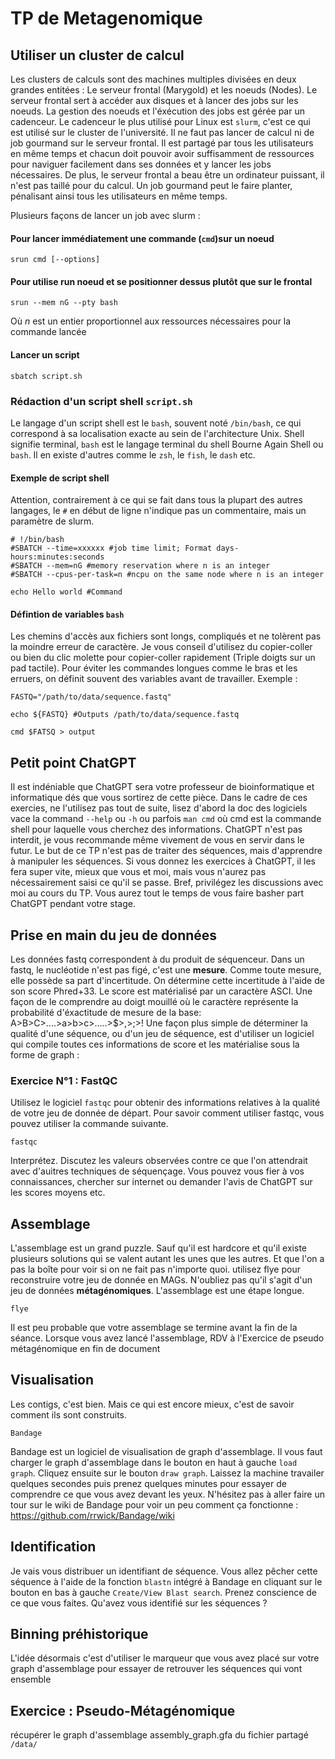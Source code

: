 # TP de Metagenomique

## Utiliser un cluster de calcul

Les clusters de calculs sont des machines multiples divisées en deux grandes entitées : Le serveur frontal (Marygold) et les noeuds (Nodes).
Le serveur frontal sert à accéder aux disques et à lancer des jobs sur les noeuds. La gestion des noeuds et l'éxécution des jobs est gérée par un cadenceur. 
Le cadenceur le plus utilisé pour Linux est ```slurm```, c'est ce qui est utilisé sur le cluster de l'université. 
Il ne faut pas lancer de calcul ni de job gourmand sur le serveur frontal. Il est partagé par tous les utilisateurs en même temps et chacun doit pouvoir avoir suffisamment de ressources pour naviguer facilement dans ses données et y lancer les jobs nécessaires. De plus, le serveur frontal a beau être un ordinateur puissant, il n'est pas taillé pour du calcul. Un job gourmand peut le faire planter, pénalisant ainsi tous les utilisateurs en même temps. 

Plusieurs façons de lancer un job avec slurm :
#### Pour lancer immédiatement une commande (```cmd```)sur un noeud
```
srun cmd [--options]
```
#### Pour utilise run noeud et se positionner dessus plutôt que sur le frontal
```
srun --mem nG --pty bash 
```
Où _n_ est un entier proportionnel aux ressources nécessaires pour la commande lancée
#### Lancer un script 
```
sbatch script.sh
```

### Rédaction d'un script shell ```script.sh```
Le langage d'un script shell est le ```bash```, souvent noté ```/bin/bash```, ce qui correspond à sa localisation exacte au sein de l'architecture Unix.
Shell signifie terminal, ```bash``` est le langage terminal du shell Bourne Again Shell ou ```bash```. Il en existe d'autres comme le ```zsh```, le ```fish```, le ```dash``` etc.

#### Exemple de script shell
Attention, contrairement à  ce qui se fait dans tous la plupart des autres langages, le ```#``` en début de ligne n'indique pas un commentaire, mais un paramètre de slurm.
```
# !/bin/bash
#SBATCH --time=xxxxxx #job time limit; Format days-hours:minutes:seconds
#SBATCH --mem=nG #memory reservation where n is an integer
#SBATCH --cpus-per-task=n #ncpu on the same node where n is an integer

echo Hello world #Command
```
#### Défintion de variables ```bash```
Les chemins d'accès aux fichiers sont longs, compliqués et ne tolèrent pas la moindre erreur de caractère. Je vous conseil d'utilisez du copier-coller ou bien du clic molette pour copier-coller rapidement (Triple doigts sur un pad tactile). Pour éviter les commandes longues comme le bras et les erruers, on définit souvent des variables avant de travailler. Exemple :
```
FASTQ="/path/to/data/sequence.fastq"

echo ${FASTQ} #Outputs /path/to/data/sequence.fastq

cmd $FATSQ > output
```



## Petit point ChatGPT
Il est indéniable que ChatGPT sera votre professeur de bioinformatique et informatique dés que vous sortirez de cette pièce. 
Dans le cadre de ces exercies, ne l'utilisez pas tout de suite, lisez d'abord la doc des logiciels vace la command ```--help``` ou ```-h``` ou parfois ```man cmd``` où cmd est la commande shell pour laquelle vous cherchez des informations. ChatGPT n'est pas interdit, je vous recommande même vivement de vous en servir dans le futur. Le but de ce TP n'est pas de traiter des séquences, mais d'apprendre à manipuler les séquences. Si vous donnez les exercices à ChatGPT, il les fera super vite, mieux que vous et moi, mais vous n'aurez pas nécessairement saisi ce qu'il se passe. Bref, privilégez les discussions avec moi au cours du TP. Vous aurez tout le temps de vous faire basher part ChatGPT pendant votre stage.


## Prise en main du jeu de données

Les données fastq correspondent à du produit de séquenceur. Dans un fastq, le nucléotide n'est pas figé, c'est une **mesure**. Comme toute mesure, elle possède sa part d'incertitude. On détermine cette incertitude à l'aide de son score Phred+33. Le score est matérialisé par un caractère ASCI. Une façon de le comprendre au doigt mouillé où le caractère représente la probabilité d'éxactitude de mesure de la base: A>B>C>....>a>b>c>.....>$>,>;>!
Une façon plus simple de déterminer la qualité d'une séquence, ou d'un jeu de séquence, est d'utiliser un logiciel qui compile toutes ces informations de score et les matérialise sous la forme de graph :

### Exercice N°1 : FastQC 
Utilisez le logiciel ```fastqc``` pour obtenir des informations relatives à la qualité de votre jeu de donnée de départ.
Pour savoir comment utiliser fastqc, vous pouvez utiliser la commande suivante.
```
fastqc
```
Interprétez. Discutez les valeurs observées contre ce que l'on attendrait avec d'auitres techniques de séquençage. Vous pouvez vous fier à vos connaissances, chercher sur internet ou demander l'avis de ChatGPT sur les scores moyens etc. 

## Assemblage

L'assemblage est un grand puzzle. Sauf qu'il est hardcore et qu'il existe plusieurs solutions qui se valent autant les unes que les autres. Et que l'on a pas la boîte pour voir si on ne fait pas n'importe quoi. utilisez flye pour reconstruire votre jeu de donnée en MAGs. N'oubliez pas qu'il s'agit d'un jeu de données **métagénomiques**.
L'assemblage est une étape longue. 

```
flye 
```

Il est peu probable que votre assemblage se termine avant la fin de la séance. Lorsque vous avez lancé l'assemblage, RDV à l'Exercice de pseudo métagénomique en fin de document

## Visualisation

Les contigs, c'est bien. Mais ce qui est encore mieux, c'est de savoir comment ils sont construits.

```
Bandage
```

Bandage est un logiciel de visualisation de graph d'assemblage. Il vous faut charger le graph d'assemblage dans le bouton en haut à gauche ```load graph```. Cliquez ensuite sur le bouton ```draw graph```. Laissez la machine travailer quelques secondes puis prenez quelques minutes pour essayer de comprendre ce que vous avez devant les yeux. N'hésitez pas à aller faire un tour sur le wiki de Bandage pour voir un peu comment ça fonctionne : https://github.com/rrwick/Bandage/wiki

## Identification

Je vais vous distribuer un identifiant de séquence. Vous allez pêcher cette séquence à l'aide de la fonction ```blastn``` intégré à Bandage en cliquant sur le bouton en bas à gauche ```Create/View Blast search```. Prenez conscience de ce que vous faites. Qu'avez vous identifié sur les séquences ? 

## Binning préhistorique

L'idée désormais c'est d'utiliser le marqueur que vous avez placé sur votre graph d'assemblage pour essayer de retrouver les séquences qui vont ensemble

## Exercice : Pseudo-Métagénomique
récupérer le graph d'assemblage assembly_graph.gfa du fichier partagé ```/data/```


